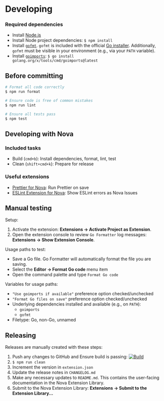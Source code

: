 # Developing

### Required dependencies

- Install [Node.js](https://nodejs.org/en/download/)
- Install Node project dependencies: `$ npm install`
- Install [`gofmt`](https://pkg.go.dev/cmd/gofmt). `gofmt` is included with the official [Go installer](https://go.dev/dl). Additionally, `gofmt` must be visible in your environment (e.g., via your `PATH` variable).
- Install [`goimports`](https://pkg.go.dev/golang.org/x/tools/cmd/goimports): `$ go install golang.org/x/tools/cmd/goimports@latest`

## Before committing

```sh
# Format all code correctly
$ npm run format

# Ensure code is free of common mistakes
$ npm run lint

# Ensure all tests pass
$ npm test
```

## Developing with Nova

### Included tasks

- Build (`cmd+b`): Install dependencies, format, lint, test
- Clean (`shift+cmd+k`): Prepare for release

### Useful extensions

- [Prettier for Nova](https://extensions.panic.com/extensions/alexanderweiss/alexanderweiss.prettier/): Run Prettier on save
- [ESLint Extension for Nova](https://extensions.panic.com/extensions/apexskier/apexskier.eslint/): Show ESLint errors as Nova Issues

## Manual testing

Setup:

1. Activate the extension: **Extensions → Activate Project as Extension**.
1. Open the extension console to review `Go Formatter` log messages: **Extensions → Show Extension Console**.

Usage paths to test:

- Save a Go file. Go Formatter will automatically format the file you are saving.
- Select the **Editor → Format Go code** menu item
- Open the command palette and type `Format Go code`

Variables for usage paths:

- `"Use goimports if available"` preference option checked/unchecked
- `"Format Go files on save"` preference option checked/unchecked
- Underlying dependencies installed and available (e.g., on `PATH`):
  - `goimports`
  - `gofmt`
- Filetype: Go, non-Go, unnamed

## Releasing

Releases are manually created with these steps:

1. Push any changes to GitHub and Ensure build is passing: [![Build](https://github.com/jbrudvik/nova-go-formatter/actions/workflows/build.yml/badge.svg)](https://github.com/jbrudvik/nova-go-formatter/actions/workflows/build.yml)
1. `$ npm run clean`
1. Increment the version in `extension.json`
1. Update the release notes in `CHANGELOG.md`
1. Make any necessary updates to `README.md`. This contains the user-facing documentation in the Nova Extension Library.
1. Submit to the Nova Extension Library: **Extensions → Submit to the Extension Library...**
